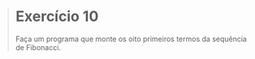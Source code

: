 > # Exercício 10
> 
> Faça um programa que monte os oito primeiros termos da sequência de Fibonacci.